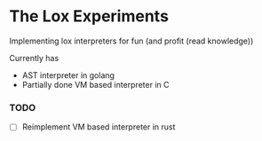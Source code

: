 # The Lox Experiments

Implementing lox interpreters for fun (and profit (read knowledge))

Currently has 
- AST interpreter in golang
- Partially done VM based interpreter in C

### TODO

- [ ] Reimplement VM based interpreter in rust
